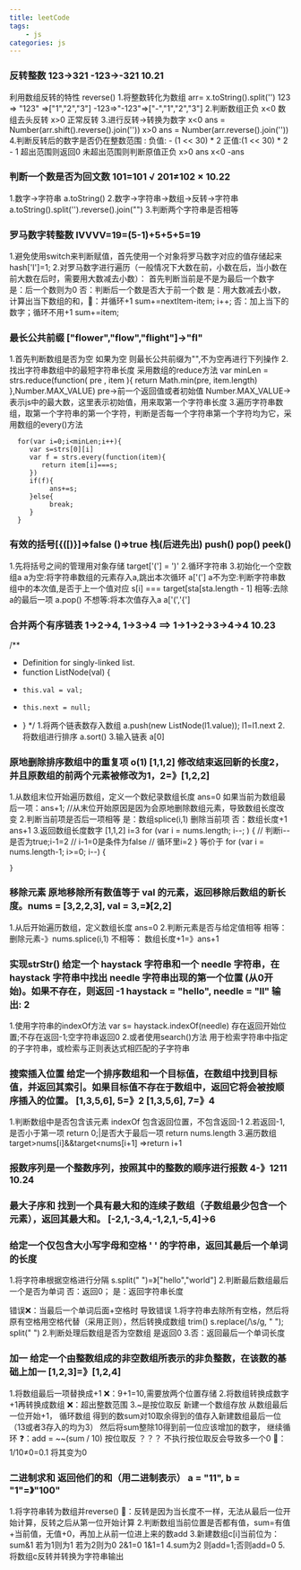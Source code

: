 ```yaml
---
title: leetCode
tags:
    - js
categories: js
---
```


### 反转整数 123->321  -123->-321 10.21
利用数组反转的特性 reverse()
1.将整数转化为数组 
  arr= x.toString().split('') 
  123 => "123" =>["1","2","3"] 
  -123=>"-123"=>["-","1","2","3"]
2.判断数组正负 
  x<0 数组去头反转
  x>0 正常反转
3.进行反转->转换为数字
  x<0  ans = Number(arr.shift().reverse().join('')) 
  x>0  ans = Number(arr.reverse().join(''))
4.判断反转后的数字是否仍在整数范围 : 
  负值: - (1 << 30) * 2  正值:(1 << 30) * 2 - 1
  超出范围则返回0
  未超出范围则判断原值正负 x>0 ans x<0 -ans

### 判断一个数是否为回文数 101=101 √  201≠102 × 10.22
1.数字->字符串 a.toString()
2.数字->字符串->数组->反转->字符串 a.toString().split('').reverse().join("")
3.判断两个字符串是否相等

### 罗马数字转整数 IVVVV=19=(5-1)+5+5+5=19
1.避免使用switch来判断赋值，首先使用一个对象将罗马数字对应的值存储起来 hash['I']=1;
2.对罗马数字进行遍历（一般情况下大数在前，小数在后，当小数在前大数在后时，需要用大数减去小数）：
  首先判断当前是不是为最后一个数字
  是：后一个数则为0
  否：判断后一个数是否大于前一个数
     是：用大数减去小数，计算出当下数组的和，🐖：并循环+1  sum+=nextItem-item; i++;
     否：加上当下的数字；循环不用+1 sum+=item;

### 最长公共前缀 ["flower","flow","flight"]->"fl"
1.首先判断数组是否为空 如果为空 则最长公共前缀为"",不为空再进行下列操作
2.找出字符串数组中的最短字符串长度 采用数组的reduce方法
  var minLen = strs.reduce(function( pre , item ){
    return Math.min(pre, item.length)
  },Number.MAX_VALUE)
  pre->前一个返回值或者初始值
  Number.MAX_VALUE->表示js中的最大数，这里表示初始值，用来取第一个字符串长度
3.遍历字符串数组，取第一个字符串的第一个字符，判断是否每一个字符串第一个字符均为它，采用数组的every()方法
```
  for(var i=0;i<minLen;i++){
     var s=strs[0][i]
     var f = strs.every(function(item){
        return item[i]===s;
     })
     if(f){
          ans+=s;
     }else{
          break;
     }
  }
```
### 有效的括号[{([)}]=>false ()=>true 栈(后进先出) push() pop() peek()
1.先将括号之间的管理用对象存储 target['('] = ')'
2.循环字符串
3.初始化一个空数组a
  a为空:将字符串数组的元素存入a,跳出本次循环 a['(']
  a不为空:判断字符串数组中的本次值,是否于上一个值对应 s[i] === target[sta[sta.length - 1]
    相等:去除a的最后一项 a.pop()
    不想等:将本次值存入a a['(','{']
 
### 合并两个有序链表 1->2->4, 1->3->4 ==> 1->1->2->3->4->4 10.23
/**
 * Definition for singly-linked list.
 * function ListNode(val) {
 *     this.val = val;
 *     this.next = null;
 * }
*/
1.将两个链表数存入数组 a.push(new ListNode(l1.value)); l1=l1.next
2.将数组进行排序 a.sort()
3.输入链表 a[0]

### 原地删除排序数组中的重复项 o(1) [1,1,2] 修改结束返回新的长度2，并且原数组的前两个元素被修改为1，2=》[1,2,2]
1.从数组末位开始遍历数组，定义一个数纪录数组长度 ans=0 如果当前为数组最后一项：ans+1;
  //从末位开始原因是因为会原地删除数组元素，导致数组长度改变
2.判断当前项是否后一项相等
  是：数组splice(i,1) 删除当前项
  否：数组长度+1 ans+1
3.返回数组长度数字
    [1,1,2] i=3 
    for (var i = nums.length; i--; ) {
      // 判断i--是否为true;i-1=2
      // i-1=0是条件为false
      // 循环里i=2
    }
    等价于
    for (var i = nums.length-1; i>=0; i--) {

    }

### 移除元素 原地移除所有数值等于 val 的元素，返回移除后数组的新长度。nums = [3,2,2,3], val = 3,=》[2,2]
1.从后开始遍历数组，定义数组长度 ans=0
2.判断元素是否与给定值相等
  相等：删除元素-》nums.splice(i,1)
  不相等： 数组长度+1=》ans+1

### 实现strStr() 给定一个 haystack 字符串和一个 needle 字符串，在 haystack 字符串中找出 needle 字符串出现的第一个位置 (从0开始)。如果不存在，则返回 -1 haystack = "hello", needle = "ll" 输出: 2
1.使用字符串的indexOf方法  var s= haystack.indexOf(needle) 存在返回开始位置;不存在返回-1;空字符串返回0
2.或者使用search()方法 用于检索字符串中指定的子字符串，或检索与正则表达式相匹配的子字符串

### 搜索插入位置 给定一个排序数组和一个目标值，在数组中找到目标值，并返回其索引。如果目标值不存在于数组中，返回它将会被按顺序插入的位置。 [1,3,5,6], 5=》2  [1,3,5,6], 7=》4
1.判断数组中是否包含该元素 indexOf 包含返回位置，不包含返回-1
2.若返回-1,是否小于第一项 return 0;|是否大于最后一项 return nums.length
3.遍历数组 target>nums[i]&&target<nums[i+1] =>return i+1

### 报数序列是一个整数序列，按照其中的整数的顺序进行报数 4-》1211 10.24

### 最大子序和 找到一个具有最大和的连续子数组（子数组最少包含一个元素），返回其最大和。 [-2,1,-3,4,-1,2,1,-5,4]->6

### 给定一个仅包含大小写字母和空格 ' ' 的字符串，返回其最后一个单词的长度
1.将字符串根据空格进行分隔 s.split(" ")=》["hello","world"]
2.判断最后数组最后一个是否为单词 
  否：返回0；
  是：返回字符串长度

错误❌：当最后一个单词后面+空格时 导致错误
1.将字符串去除所有空格，然后将原有空格用空格代替（采用正则），然后转换成数组 
  trim()  s.replace(/\s/g, " "); split(" ")
2.判断处理后数组是否为空数组 是返回0
3.否：返回最后一个单词长度

### 加一 给定一个由整数组成的非空数组所表示的非负整数，在该数的基础上加一 [1,2,3]=》[1,2,4]
1.将数组最后一项替换成+1 ❌：9+1=10,需要放两个位置存储
2.将数组转换成数字+1再转换成数组 ❌：超出整数范围
3.~是按位取反
  新建一个数组存放
  从数组最后一位开始+1，
  循环数组
  得到的数sum对10取余得到的值存入新建数组最后一位（13或者3存入的均为3）
  然后将sum整除10得到前一位应该增加的数字，
  继续循环
  ❓：add = ~~(sum / 10) 按位取反 ？？？ 不执行按位取反会导致多一个0
  🐖：1/10≠0=0.1 将其变为0

### 二进制求和 返回他们的和（用二进制表示） a = "11", b = "1"=》"100"
1.将字符串转为数组并reverse() 🐖：反转是因为当长度不一样，无法从最后一位开始计算，反转之后从第一位开始计算
2.判断数组当前位置是否都有值，sum=有值+当前值，无值+0，再加上从前一位进上来的数add
3.新建数组c[i]当前位为：sum&1 若为1则为1 若为2则为0 2&1=0 1&1=1
4.sum为2 则add=1;否则add=0
5.将数组c反转并转换为字符串输出


  

  
